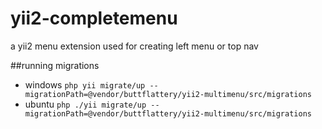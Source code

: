 # yii2-completemenu
a yii2 menu extension used for creating left menu or top nav


##running migrations
- windows
`php yii migrate/up --migrationPath=@vendor/buttflattery/yii2-multimenu/src/migrations`
- ubuntu 
`php ./yii migrate/up --migrationPath=@vendor/buttflattery/yii2-multimenu/src/migrations`